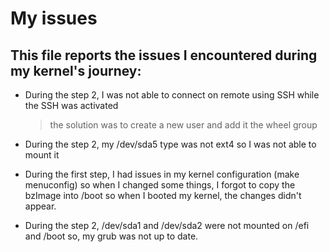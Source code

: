 # My issues

## This file reports the issues I encountered during my kernel's journey: 

* During the step 2, I was not able to connect on remote using SSH while the SSH was activated
  > the solution was to create a new user and add it the wheel group

* During the step 2, my /dev/sda5 type was not ext4 so I was not able to mount it 

* During the first step, I had issues in my kernel configuration (make menuconfig) so when I changed some things, I forgot to copy the bzImage into /boot so when I booted my kernel, the changes didn't appear.

* During the step 2, /dev/sda1 and /dev/sda2 were not mounted on /efi and /boot so, my grub was not up to date.

